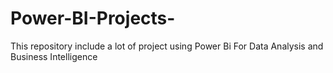 # Power-BI-Projects-
This repository include a lot of project using Power Bi For Data Analysis and Business Intelligence
